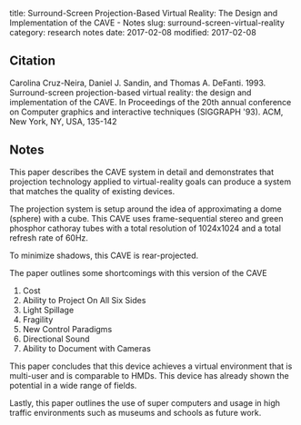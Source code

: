 title: Surround-Screen Projection-Based Virtual Reality: The Design and Implementation of the CAVE - Notes
slug: surround-screen-virtual-reality
category: research notes
date: 2017-02-08
modified: 2017-02-08

## Citation

Carolina Cruz-Neira, Daniel J. Sandin, and Thomas A. DeFanti. 1993. Surround-screen projection-based virtual reality: the design and implementation of the CAVE. In Proceedings of the 20th annual conference on Computer graphics and interactive techniques (SIGGRAPH '93). ACM, New York, NY, USA, 135-142

## Notes

This paper describes the CAVE system in detail and demonstrates that projection technology applied to virtual-reality goals can produce a system that matches the quality of existing devices.

The projection system is setup around the idea of approximating a dome (sphere) with a cube. This CAVE uses frame-sequential stereo and green phosphor cathoray tubes with a total resolution of 1024x1024 and a total refresh rate of 60Hz.

To minimize shadows, this CAVE is rear-projected. 

The paper outlines some shortcomings with this version of the CAVE

1. Cost 
2. Ability to Project On All Six Sides
3. Light Spillage
4. Fragility
5. New Control Paradigms
6. Directional Sound
7. Ability to Document with Cameras

This paper concludes that this device achieves a virtual environment that is multi-user and is comparable to HMDs. This device has already shown the potential in a wide range of fields.

Lastly, this paper outlines the use of super computers and usage in high traffic environments such as museums and schools as future work.
